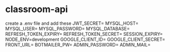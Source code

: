 # classroom-api

create a .env file and add these
JWT_SECRET=
MYSQL_HOST=
MYSQL_USER=
MYSQL_PASSWORD=
MYSQL_DATABASE=
REFRESH_TOKEN_EXPIRY=
REFRESH_TOKEN_SECRET=
SESSION_EXPIRY=
NODE_ENV=development
GOOGLE_CLIENT_ID=
GOOGLE_CLIENT_SECRET=
FRONT_URL=
BOTMAILER_PW=
ADMIN_PASSWORD=
ADMIN_MAIL=
